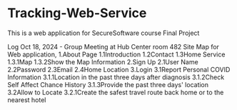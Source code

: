 # Tracking-Web-Service
This is a web application for SecureSoftware course Final Project

Log Oct 18, 2024 - Group Meeting at Hub Center room 482
Site Map for Web application,
1.About Page
1.1Introduction
1.2Contact
1.3Home Service
1.3.1Map
1.3.2Show the Map Information
2.Sign Up
2.1User Name
2.2Password
2.3Email
2.4Home Location
3.Login
3.1Report Personal COVID Information
3.1.1Location in the past three days after diagnosis
3.1.2Check Self Affect Chance History
3.1.3Provide the past three days' location
3.2Allow to Locate
3.2.1Create the safest travel route back home or to the nearest hotel


